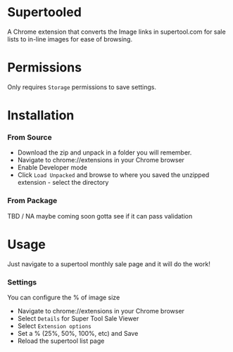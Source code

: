 # Supertooled
A Chrome extension that converts the Image links in supertool.com for sale lists to in-line images for ease of browsing.

# Permissions
Only requires `Storage` permissions to save settings.

# Installation

### From Source
* Download the zip and unpack in a folder you will remember.
* Navigate to chrome://extensions in your Chrome browser
* Enable Developer mode
* Click `Load Unpacked` and browse to where you saved the unzipped extension - select the directory



### From Package
TBD / NA maybe coming soon gotta see if it can pass validation

# Usage
Just navigate to a supertool monthly sale page and it will do the work!

### Settings
You can configure the % of image size

* Navigate to chrome://extensions in your Chrome browser
* Select `Details` for Super Tool Sale Viewer
* Select `Extension options`
* Set a % (25%, 50%, 100%, etc) and Save
* Reload the supertool list page